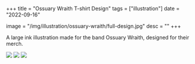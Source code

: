+++
title = "Ossuary Wraith T-shirt Design"
tags = ["illustration"]
date = "2022-09-16"

image = "/img/illustration/ossuary-wraith/full-design.jpg"
desc = ""
+++

A large ink illustration made for the band Ossuary Wraith, designed for their merch.

![](/img/illustration/ossuary-wraith/full-design.jpg)
![](/img/illustration/ossuary-wraith/center.jpg)
![](/img/illustration/ossuary-wraith/frame.jpg)
